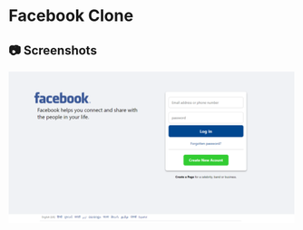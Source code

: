 # Facebook Clone

## :camera: Screenshots 

![screenshot](https://github.com/ThibaMahlezana/React-Clones/blob/main/2-Facebook-Clone/facebook-clone/client/src/assets/facebook-screenshot.PNG)
